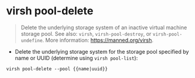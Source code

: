 # virsh pool-delete

> Delete the underlying storage system of an inactive virtual machine storage pool.
> See also: `virsh`, `virsh-pool-destroy`, or `virsh-pool-undefine`.
> More information: <https://manned.org/virsh>.

- Delete the underlying storage system for the storage pool specified by name or UUID (determine using `virsh pool-list`):

`virsh pool-delete --pool {{name|uuid}}`
